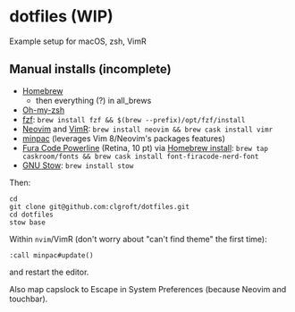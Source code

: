# dotfiles (WIP)
Example setup for macOS, zsh, VimR

## Manual installs (incomplete)

* [Homebrew](https://brew.sh/)
     - then everything (?) in all_brews
* [Oh-my-zsh](https://github.com/robbyrussell/oh-my-zsh)
* [fzf](https://github.com/junegunn/fzf): `brew install fzf && $(brew --prefix)/opt/fzf/install`
* [Neovim](https://neovim.io/) and [VimR](http://vimr.org/):
  `brew install neovim && brew cask install vimr`
* [minpac](https://github.com/k-takata/minpac)
  (leverages Vim 8/Neovim's packages features)
* [Fura Code Powerline](https://nerdfonts.com/) (Retina, 10 pt)
  via [Homebrew install](https://github.com/ryanoasis/nerd-fonts#option-4-homebrew-fonts):
  `brew tap caskroom/fonts && brew cask install font-firacode-nerd-font`
* [GNU Stow](https://www.gnu.org/software/stow/): `brew install stow`

Then:
```
cd
git clone git@github.com:clgroft/dotfiles.git
cd dotfiles
stow base
```
Within `nvim`/VimR (don't worry about "can't find theme" the first time):
```
:call minpac#update()
```
and restart the editor.

Also map capslock to Escape in System Preferences (because Neovim and touchbar).
